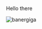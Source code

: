 Hello there 

![banergiga](https://user-images.githubusercontent.com/113460466/193083639-b388eae6-83d4-41f4-bec6-ecbfe81820d2.png)


